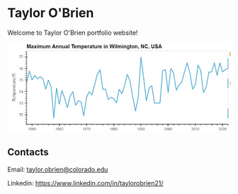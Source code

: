 # Taylor O'Brien

Welcome to Taylor O'Brien portfolio website!

![Wilmington, NC temperature plot](wilmington_nc_temps.jpeg)

## Contacts

Email: <taylor.obrien@colorado.edu>

Linkedin: <https://www.linkedin.com/in/taylorobrien21/>
